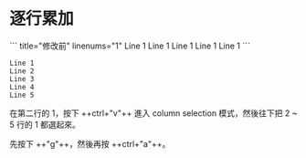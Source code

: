 # 逐行累加

<div class="grid">
``` title="修改前" linenums="1"
Line 1
Line 1
Line 1
Line 1
Line 1
```

``` title="修改後" linenums="1"
Line 1
Line 2
Line 3
Line 4
Line 5
```
</div>

在第二行的 1，按下 ++ctrl+"v"++ 進入 column selection 模式，然後往下把 2 ~ 5 行的 1 都選起來。

先按下 ++"g"++，然後再按 ++ctrl+"a"++。
